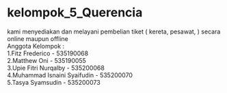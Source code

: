 # kelompok_5_Querencia

kami menyediakan dan melayani pembelian tiket ( kereta, pesawat, ) secara online maupun offline
<br /> Anggota Kelompok :
<br />
1.Fitz Frederico - 535190068
<br />
2.Matthew Oni - 535190055
<br />
3.Upie Fitri Nurqalby - 535200068
<br />
4.Muhammad Isnaini Syaifudin - 535200070
<br />
5.Tasya Syamsudin - 535200073
